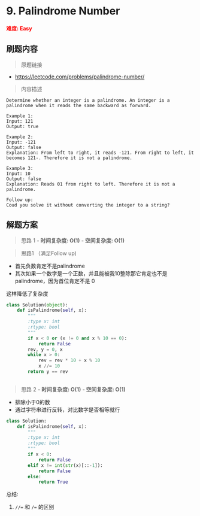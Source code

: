 # 9. Palindrome Number

**<font color=red>难度: Easy</font>**

## 刷题内容

> 原题链接

* https://leetcode.com/problems/palindrome-number/

> 内容描述

```
Determine whether an integer is a palindrome. An integer is a palindrome when it reads the same backward as forward.

Example 1:
Input: 121
Output: true

Example 2:
Input: -121
Output: false
Explanation: From left to right, it reads -121. From right to left, it becomes 121-. Therefore it is not a palindrome.

Example 3:
Input: 10
Output: false
Explanation: Reads 01 from right to left. Therefore it is not a palindrome.

Follow up:
Coud you solve it without converting the integer to a string?
```

## 解题方案

> 思路 1
****- 时间复杂度: O(1)**** ****- 空间复杂度: O(1)****

> 思路1 （满足Follow up)

- 首先负数肯定不是palindrome
- 其次如果一个数字是一个正数，并且能被我10整除那它肯定也不是palindrome，因为首位肯定不是 0

这样降低了复杂度

```python
class Solution(object):
    def isPalindrome(self, x):
        """
        :type x: int
        :rtype: bool
        """
        if x < 0 or (x != 0 and x % 10 == 0):
            return False
        rev, y = 0, x
        while x > 0:
            rev = rev * 10 + x % 10
            x //= 10
        return y == rev
        
```

> 思路 2
****- 时间复杂度: O(1)**** ****- 空间复杂度: O(1)****

* 排除小于0的数
* 通过字符串进行反转，对比数字是否相等就行

```python
class Solution:
    def isPalindrome(self, x):
        """
        :type x: int
        :rtype: bool
        """
        if x < 0:
            return False
        elif x != int(str(x)[::-1]):
            return False
        else:
            return True
```
总结:
1. `//=` 和 `/=` 的区别